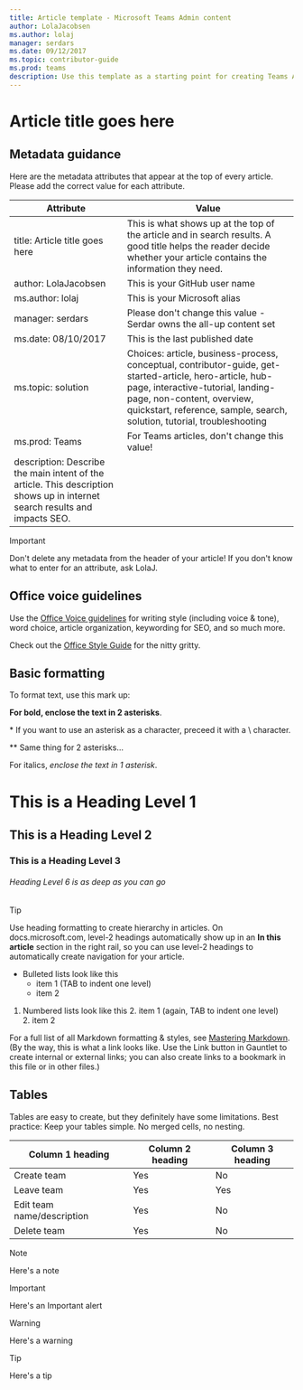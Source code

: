 ```yaml
---
title: Article template - Microsoft Teams Admin content
author: LolaJacobsen
ms.author: lolaj
manager: serdars
ms.date: 09/12/2017
ms.topic: contributor-guide
ms.prod: teams
description: Use this template as a starting point for creating Teams Admin content for docs.microsoft.com.
---
```


Article title goes here
=======================

## Metadata guidance

Here are the metadata attributes that appear at the top of every article. Please add the correct value for each attribute.

| Attribute | Value |
|---------|---------|
| title: Article title goes here |  This is what shows up at the top of the article and in search results. A good title helps the reader decide whether your article contains the information they need.  |   
| author: LolaJacobsen |This is your GitHub user name |
| ms.author: lolaj  | This is your Microsoft alias |
| manager: serdars  | Please don't change this value - Serdar owns the all-up content set |
| ms.date: 08/10/2017  | This is the last published date |
| ms.topic: solution  | Choices: article, business-process, conceptual, contributor-guide, get-started-article, hero-article, hub-page, interactive-tutorial, landing-page, non-content, overview, quickstart, reference, sample, search, solution, tutorial, troubleshooting |
| ms.prod: Teams | For Teams articles, don't change this value! |
| description: Describe the main intent of the article. This description shows up in internet search results and impacts SEO. |

> [!IMPORTANT]
> Don't delete any metadata from the header of your article! If you don't know what to enter for an attribute, ask LolaJ.

## Office voice guidelines

Use the [Office Voice guidelines](https://worldready.cloudapp.net/Styleguide/Read?id=2665&topicid=29059) for writing style (including voice & tone), word choice, article organization, keywording for SEO, and so much more.

Check out the [Office Style Guide](http://aka.ms/OfficeStyleGuide) for the nitty gritty.

## Basic formatting     

To format text, use this mark up: 

**For bold, enclose the text in 2 asterisks**. 

\* If you want to use an asterisk as a character, preceed it with a \ character.

\*\* Same thing for 2 asterisks...

For italics, *enclose the text in 1 asterisk*.

# This is a Heading Level 1

## This is a Heading Level 2

### This is a Heading Level 3

###### Heading Level 6 is as deep as you can go

> [!TIP]
> Use heading formatting to create hierarchy in articles. On docs.microsoft.com, level-2 headings automatically show up in an **In this article** section in the right rail, so you can use level-2 headings to automatically create navigation for your article.


- Bulleted lists look like this
    - item 1 (TAB to indent one level)
    - item 2

1. Numbered lists look like this
    2. item 1 (again, TAB to indent one level)    
    2. item 2

For a full list of all Markdown formatting & styles, see [Mastering Markdown](https://guides.github.com/features/mastering-markdown/). (By the way, this is what a link looks like. Use the Link button in Gauntlet to create internal or external links; you can also create links to a bookmark in this file or in other files.)

## Tables

Tables are easy to create, but they definitely have some limitations. Best practice: Keep your tables simple. No merged cells, no nesting. 

|Column 1 heading  |Column 2 heading  |Column 3 heading  |
|---------|---------|---------|
|Create team     |Yes        |No         |
|Leave team     |Yes         |Yes         |
|Edit team name/description      |Yes         |No         |
|Delete team      |Yes         |No         |


> [!NOTE]
> Here's a note

> [!IMPORTANT]
> Here's an Important alert

> [!WARNING]
> Here's a warning

> [!TIP]
> Here's a tip


